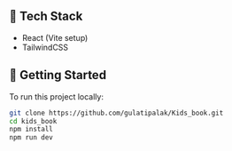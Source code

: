 ## 🔧 Tech Stack

- React (Vite setup)
- TailwindCSS

## 🚀 Getting Started

To run this project locally:

```bash
git clone https://github.com/gulatipalak/Kids_book.git
cd kids_book
npm install
npm run dev